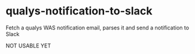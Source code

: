 # qualys-notification-to-slack
Fetch a qualys WAS notification email, parses it and send a notification to Slack

NOT USABLE YET
